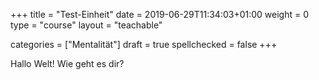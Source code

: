 +++
title = "Test-Einheit"
date =  2019-06-29T11:34:03+01:00
weight = 0
type = "course"
layout = "teachable"

categories = ["Mentalität"]
draft = true
spellchecked = false
+++

Hallo Welt! Wie geht es dir?
